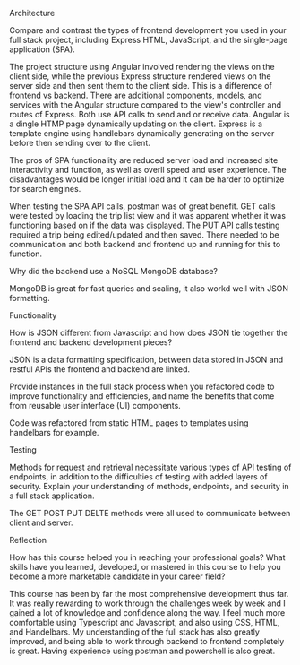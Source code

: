 Architecture

Compare and contrast the types of frontend development you used in your full stack project, including Express HTML, JavaScript, and the single-page application (SPA).

The project structure using Angular involved rendering the views on the client side, while the previous Express structure rendered views on the server side and then sent them to the client side. This is a difference of frontend vs backend. There are additional components, models, and services with the Angular structure compared to the view's controller and routes of Express. Both use API calls to send and or receive data. Angular is a dingle HTMP page dynamically updating on the client. Express is a template engine using handlebars dynamically generating on the server before then sending over to the client. 

 

The pros of SPA functionality are reduced server load and increased site interactivity and function, as well as overll speed and user experience. The disadvantages would be longer initial load and it can be harder to optimize for search engines. 

 

When testing the SPA API calls, postman was of great benefit. GET calls were tested by loading the trip list view and it was apparent whether it was functioning based on if the data was displayed. The PUT API calls testing required a trip being edited/updated and then saved. There needed to be communication and both backend and frontend up and running for this to function. 

Why did the backend use a NoSQL MongoDB database?

MongoDB is great for fast queries and scaling, it also workd well with JSON formatting.


Functionality

How is JSON different from Javascript and how does JSON tie together the frontend and backend development pieces?

JSON is a data formatting specification, between data stored in JSON and restful APIs the frontend and backend are linked.

Provide instances in the full stack process when you refactored code to improve functionality and efficiencies, and name the benefits that come from reusable user interface (UI) components.

Code was refactored from static HTML pages to templates using handelbars for example.



Testing

Methods for request and retrieval necessitate various types of API testing of endpoints, in addition to the difficulties of testing with added layers of security. Explain your understanding of methods, endpoints, and security in a full stack application.

The GET POST PUT DELTE methods were all used to communicate between client and server.



Reflection

How has this course helped you in reaching your professional goals? What skills have you learned, developed, or mastered in this course to help you become a more marketable candidate in your career field?

This course has been by far the most comprehensive development thus far. It was really rewarding to work through the challenges week by week and I gained a lot of knowledge and confidence along the way. I feel much more comfortable using Typescript and Javascript, and also using CSS, HTML, and Handelbars.
My understanding of the full stack has also greatly improved, and being able to work through backend to frontend completely is great. Having experience using postman and powershell is also great.
